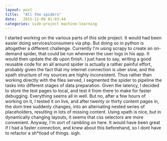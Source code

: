 ```yaml
---
layout: post
title:  "All the spiders"
date:   2015-12-09 01:03:44
categories: side-project machine-learning
---
```

I started working on the various parts of this side project. It would had been easier doing services/consumers via php.
But doing so in python is altogether a different challenge. Currently I'm using scrapy to create an on-demand spider, that could be
run whenever the user logs in his app. It would then update the db upon finish. I just have to say, writing a good reusable code
for an all around spider is actually a rather painful effort, probably given the fact that my internet connection is uber slow,
and the xpath structure of my sources are highly inconsistent. Thus rather than working directly with the files served,
I segmented the spider to pipeline the tasks into different stages of data preparation. 
Given the latency, I decided to store the test pages to local, and test it from there
to make for faster debugging. Everything seems all in well. But no, after a few hours of working on it,
I tested it on live, and after twenty or thirty content pages in, the dom tree suddenly changes, into an alternating nested
series of placeholders, resulting in lots of missing content. Using xpath is nice, but in dynamically changing layouts,
it seems that css selectors are more convenient. Anyway, I'm sort of rambling on here.
It would have been great if I had a faster connection, and knew about this beforehand, so I dont have to refactor 
a sh*tload of things. sigh.